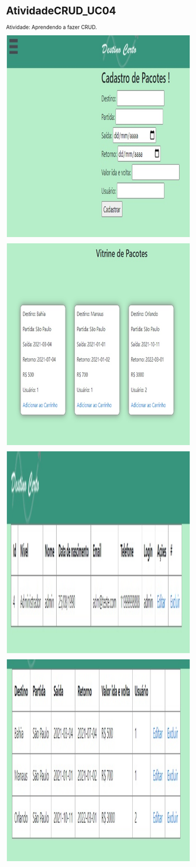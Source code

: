 ﻿# AtividadeCRUD_UC04
Atividade: Aprendendo a fazer CRUD.

<p align="center"><img width="500" height="550" src="./wwwroot/toReadMe/pt1.jpg"></p>

<p align="center"><img width="500" height="550" src="./wwwroot/toReadMe/pt2.jpg"></p>

<p align="center"><img width="500" height="550" src="./wwwroot/toReadMe/pt3.jpg"></p>

<p align="center"><img width="500" height="550" src="./wwwroot/toReadMe/pt4.jpg"></p>